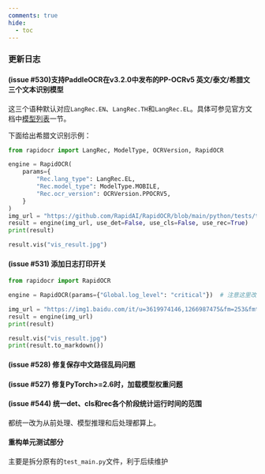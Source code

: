 ```yaml
---
comments: true
hide:
  - toc
---
```


### 更新日志

#### (issue #530)支持PaddleOCR在v3.2.0中发布的PP-OCRv5 英文/泰文/希腊文三个文本识别模型

这三个语种默认对应`LangRec.EN`、`LangRec.TH`和`LangRec.EL`。具体可参见官方文档中[模型列表](https://rapidai.github.io/RapidOCRDocs/main/model_list/#_4)一节。

下面给出希腊文识别示例：

```python
from rapidocr import LangRec, ModelType, OCRVersion, RapidOCR

engine = RapidOCR(
    params={
        "Rec.lang_type": LangRec.EL,
        "Rec.model_type": ModelType.MOBILE,
        "Rec.ocr_version": OCRVersion.PPOCRV5,
    }
)
img_url = "https://github.com/RapidAI/RapidOCR/blob/main/python/tests/test_files/el_rec.jpg?raw=true"
result = engine(img_url, use_det=False, use_cls=False, use_rec=True)
print(result)

result.vis("vis_result.jpg")
```

#### (issue #531) 添加日志打印开关

```python
from rapidocr import RapidOCR

engine = RapidOCR(params={"Global.log_level": "critical"})  # 注意这里改为critical，就不会打印日志了

img_url = "https://img1.baidu.com/it/u=3619974146,1266987475&fm=253&fmt=auto&app=138&f=JPEG?w=500&h=516"
result = engine(img_url)
print(result)

result.vis("vis_result.jpg")
print(result.to_markdown())
```

#### (issue #528) 修复保存中文路径乱码问题

#### (issue #527) 修复PyTorch>=2.6时，加载模型权重问题

#### (issue #544) 统一det、cls和rec各个阶段统计运行时间的范围

都统一改为从前处理、模型推理和后处理都算上。

#### 重构单元测试部分

主要是拆分原有的`test_main.py`文件，利于后续维护
